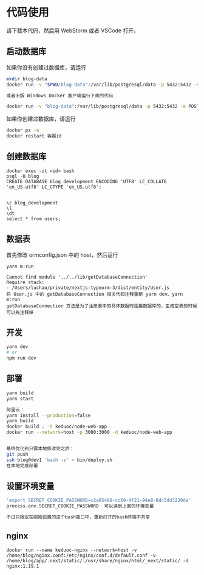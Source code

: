 # 代码使用

请下载本代码，然后用 WebStorm 或者 VSCode 打开。

## 启动数据库

如果你没有创建过数据库，请运行

```bash
mkdir blog-data
docker run -v "$PWD/blog-data":/var/lib/postgresql/data -p 5432:5432 -e POSTGRES_USER=blog -e POSTGRES_HOST_AUTH_METHOD=trust -d postgres:12.2

或者旧版 Windows Docker 客户端运行下面的代码

docker run -v "blog-data":/var/lib/postgresql/data -p 5432:5432 -e POSTGRES_USER=blog -e POSTGRES_HOST_AUTH_METHOD=trust -d postgres:12.2
```

如果你创建过数据库，请运行

```bash
docker ps -a
docker restart 容器id
```

## 创建数据库

```
docker exec -it <id> bash
psql -U blog
CREATE DATABASE blog_development ENCODING 'UTF8' LC_COLLATE 'en_US.utf8' LC_CTYPE 'en_US.utf8';


\c blog_development
\l
\dt
select * from users;
```

## 数据表

首先修改 ormconfig.json 中的 host，然后运行

```
yarn m:run

Cannot find module '../../lib/getDatabaseConnection'
Require stack:
- /Users/luchao/private/nextjs-typeorm-3/dist/entity/User.js
将 User.js 中的 getDatabaseConnection 相关代码注释重新 yarn dev、yarn m:run
getDatabaseConnection 方法是为了注册表中的具体数据时连接数据库的，生成空表的时候可以先注释掉
```

## 开发

```bash
yarn dev
# or
npm run dev
```

## 部署

```bash
yarn build
yarn start

阿里云：
yarn install --production=false
yarn build
docker build . -t keduoc/node-web-app
docker run --network=host -p 3000:3000 -d keduoc/node-web-app


最终优化到只需本地修改完之后：
git push
ssh blog@dev1 'bash -s' < bin/deploy.sh
在本地完成部署
```

## 设置环境变量

```bash
'export SECRET_COOKIE_PASSWORD=c2a85490-cc60-4f21-94e8-8dc5dd3220da'
process.env.SECRET_COOKIE_PASSWORD  可以读到上面的环境变量

不过只限定在刚刚设置的这个bash窗口中，重新打开的bash终端不共享
```

## nginx

```
docker run --name keduoc-nginx --network=host -v /home/blog/nginx.conf:/etc/nginx/conf.d/default.conf -v /home/blog/app/.next/static/:/usr/share/nginx/html/_next/static/ -d nginx:1.19.1
```
